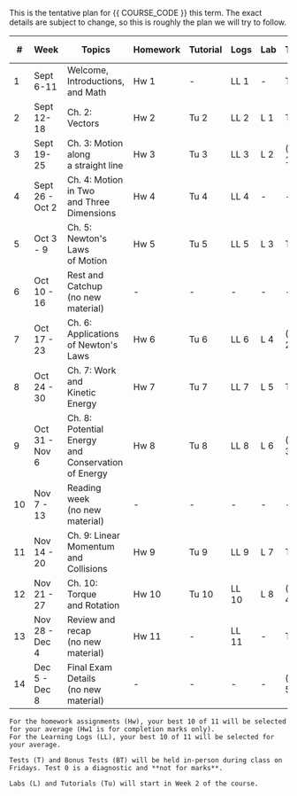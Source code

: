 This is the tentative plan for {{ COURSE_CODE }} this term.
The exact details are subject to change, so this is roughly the plan we will try to follow.

| #  | Week            | Topics                                                   | Homework | Tutorial | Logs  | Lab | Tests  | Material Tested |
|----|-----------------|----------------------------------------------------------|----------|----------|-------|-----|--------|-----------------|
| 1  | Sept 6-11       | Welcome, Introductions, <br />and Math                   | Hw 1     | -        | LL 1  | -   | T 0    | -               |
| 2  | Sept 12-18      | Ch. 2: Vectors                                           | Hw 2     | Tu 2     | LL 2  | L 1 | T 1    | -               |
| 3  | Sept 19-25      | Ch. 3: Motion along <br />a straight line                | Hw 3     | Tu 3     | LL 3  | L 2 | (BT 1) | Chs. 1-3        |
| 4  | Sept 26 - Oct 2 | Ch. 4: Motion in Two <br />and Three Dimensions          | Hw 4     | Tu 4     | LL 4  | -   | -      | -               |
| 5  | Oct 3 - 9       | Ch. 5: Newton's Laws <br />of Motion                     | Hw 5     | Tu 5     | LL 5  | L 3 | T 2    | Ch. 4           |
| 6  | Oct 10 - 16     | Rest and Catchup <br />(no new material)                 | -        | -        | -     | -   | -      | -               |
| 7  | Oct 17 - 23     | Ch. 6: Applications <br />of Newton's Laws               | Hw 6     | Tu 6     | LL 6  | L 4 | (BT 2) | -               |
| 8  | Oct 24 - 30     | Ch. 7: Work and <br />Kinetic Energy                     | Hw 7     | Tu 7     | LL 7  | L 5 | T 3    | Chs. 5-6        |
| 9  | Oct 31 - Nov 6  | Ch. 8: Potential Energy <br />and Conservation of Energy | Hw 8     | Tu 8     | LL 8  | L 6 | (BT 3) | -               |
| 10 | Nov 7 - 13      | Reading week <br />(no new material)                     | -        | -        | -     | -   | -      | -               |
| 11 | Nov 14 - 20     | Ch. 9: Linear Momentum <br />and Collisions              | Hw 9     | Tu 9     | LL 9  | L 7 | T 4    | Chs. 7-8        |
| 12 | Nov 21 - 27     | Ch. 10: Torque <br />and Rotation                        | Hw 10    | Tu 10    | LL 10 | L 8 | (BT 4) |                 |
| 13 | Nov 28 - Dec 4  | Review and recap <br />(no new material)                 | Hw 11    | -        | LL 11 | -   | T 5    | Ch. 9-10        |
| 14 | Dec 5 - Dec 8   | Final Exam Details <br />(no new material)               | -        | -        | -     | -   | (BT 5) | -               |

```{note}
For the homework assignments (Hw), your best 10 of 11 will be selected for your average (Hw1 is for completion marks only).
For the Learning Logs (LL), your best 10 of 11 will be selected for your average.
``` 

```{note}
Tests (T) and Bonus Tests (BT) will be held in-person during class on Fridays. Test 0 is a diagnostic and **not for marks**.
```

```{note}
Labs (L) and Tutorials (Tu) will start in Week 2 of the course.
```